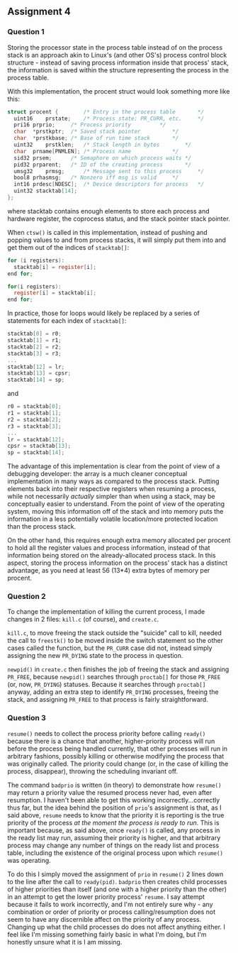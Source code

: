 ## Assignment 4

### Question 1
Storing the processor state in the process table instead of on the process stack is an approach akin to Linux's (and other OS's) process control block structure - instead of saving process information inside that process' stack, the information is saved within the structure representing the process in the process table.

With this implementation, the procent struct would look something more like this:

```C
struct procent {		/* Entry in the process table		*/
  uint16	prstate;	/* Process state: PR_CURR, etc.		*/
  pri16	prprio;		/* Process priority			*/
  char	*prstkptr;	/* Saved stack pointer			*/
  char	*prstkbase;	/* Base of run time stack		*/
  uint32	prstklen;	/* Stack length in bytes		*/
  char	prname[PNMLEN];	/* Process name				*/
  sid32	prsem;		/* Semaphore on which process waits	*/
  pid32	prparent;	/* ID of the creating process		*/
  umsg32	prmsg;		/* Message sent to this process		*/
  bool8	prhasmsg;	/* Nonzero iff msg is valid		*/
  int16	prdesc[NDESC];	/* Device descriptors for process	*/
  uint32 stacktab[14];
};
```
where stacktab contains enough elements to store each process and hardware register, the coprocess status, and the stack pointer stack pointer.

When ```ctsw()``` is called in this implementation, instead of pushing and popping values to and from process stacks, it will simply put them into and get them out of the indices of ```stacktab[]```:

```C
for (i registers):
  stacktab[i] = register[i];
end for;
```
```C
for(i registers):
  register[i] = stacktab[i];
end for;
```

In practice, those for loops would likely be replaced by a series of statements for each index of ```stacktab[]```:

```C
stacktab[0] = r0;
stacktab[1] = r1;
stacktab[2] = r2;
stacktab[3] = r3;
...
stacktab[12] = lr;
stacktab[13] = cpsr;
stacktab[14] = sp;
```
and

```C
r0 = stacktab[0];
r1 = stacktab[1];
r2 = stacktab[2];
r3 = stacktab[3];
...
lr = stacktab[12];
cpsr = stacktab[13];
sp = stacktab[14];
```

The advantage of this implementation is clear from the point of view of a debugging developer: the array is a much cleaner conceptual implementation in many ways as compared to the process stack. Putting elements back into their respective registers when resuming a process, while not necessarily _actually_ simpler than when using a stack, may be conceptually easier to understand. From the point of view of the operating system, moving this information off of the stack and into memory puts the information in a less potentially volatile location/more protected location than the process stack.

On the other hand, this requires enough extra memory allocated per procent to hold all the register values and process information, instead of that information being stored on the already-allocated process stack. In this aspect, storing the process information on the process' stack has a distinct advantage, as you need at least 56 (13*4) extra bytes of memory per procent.

### Question 2
To change the implementation of killing the current process, I made changes in 2 files: ```kill.c``` (of course), and ```create.c```.

```kill.c```, to move freeing the stack outside the "suicide" call to kill, needed the call to ```freestk()``` to be moved inside the switch statement so the other cases called the function, but the ```PR_CURR``` case did not, instead simply assigning the new ```PR_DYING``` state to the process in question.

```newpid()``` in ```create.c``` then finishes the job of freeing the stack and assigning ```PR_FREE```, because ```newpid()``` searches through ```proctab[]``` for those ```PR_FREE``` (or, now, ```PR_DYING```) statuses. Because it searches through ```proctab[]``` anyway, adding an extra step to identify ```PR_DYING``` processes, freeing the stack, and assigning ```PR_FREE``` to that process is fairly straightforward.

### Question 3

```resume()``` needs to collect the process priority before calling ```ready()``` because there is a chance that another, higher-priority process will run before the process being handled currently, that other processes will run in arbitrary fashions, possibly killing or otherwise modifying the process that was originally called. The priority could change (or, in the case of killing the process, disappear), throwing the scheduling invariant off.

The command ```badprio``` is written (in theory) to demonstrate how ```resume()``` may return a priority value the resumed process never had, even after resumption. I haven't been able to get this working incorrectly...correctly thus far, but the idea behind the position of ```prio```'s assignment is that, as I said above, ```resume``` needs to know that the priority it is reporting is the true priority of the process _at the moment the process is ready to run_. This is important because, as said above, once ```ready()``` is called, any process in the ready list may run, assuming their priority is higher, and that arbitrary process may change any number of things on the ready list and process table, including the existence of the original process upon which ```resume()``` was operating.


To do this I simply moved the assignment of ```prio``` in ```resume()``` 2 lines down to the line after the call to ```ready(pid)```. ```badprio``` then creates child processes of higher priorities than itself (and one with a higher priority than the other) in an attempt to get the lower priority process' ```resume```. I say attempt because it fails to work incorrectly, and I'm not entirely sure why - any combination or order of priority or process calling/resumption does not seem to have any discernible affect on the priority of any process. Changing up what the child processes do does not affect anything either. I feel like I'm missing something fairly basic in what I'm doing, but I'm honestly unsure what it is I am missing.

